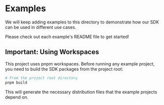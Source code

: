 # Examples

We will keep adding examples to this directory to demonstrate how our SDK can be used in different use cases.

Please check out each example's README file to get started!

## Important: Using Workspaces

This project uses pnpm workspaces. Before running any example project, you need to build the SDK packages from the project root:

```bash
# From the project root directory
pnpm build
```

This will generate the necessary distribution files that the example projects depend on.
